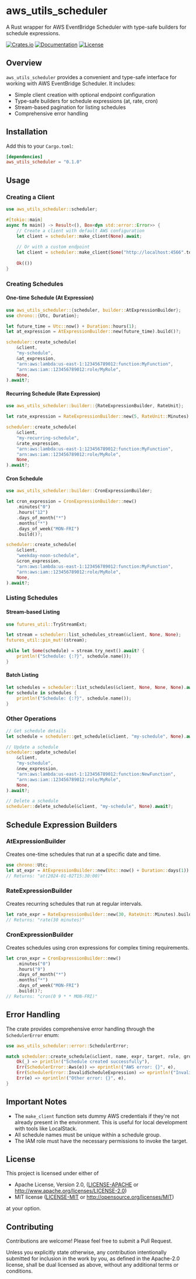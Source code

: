 # aws_utils_scheduler

A Rust wrapper for AWS EventBridge Scheduler with type-safe builders for schedule expressions.

[![Crates.io](https://img.shields.io/crates/v/aws_utils_scheduler.svg)](https://crates.io/crates/aws_utils_scheduler)
[![Documentation](https://docs.rs/aws_utils_scheduler/badge.svg)](https://docs.rs/aws_utils_scheduler)
[![License](https://img.shields.io/crates/l/aws_utils_scheduler.svg)](LICENSE)

## Overview

`aws_utils_scheduler` provides a convenient and type-safe interface for working with AWS EventBridge Scheduler. It includes:

- Simple client creation with optional endpoint configuration
- Type-safe builders for schedule expressions (at, rate, cron)
- Stream-based pagination for listing schedules
- Comprehensive error handling

## Installation

Add this to your `Cargo.toml`:

```toml
[dependencies]
aws_utils_scheduler = "0.1.0"
```

## Usage

### Creating a Client

```rust
use aws_utils_scheduler::scheduler;

#[tokio::main]
async fn main() -> Result<(), Box<dyn std::error::Error>> {
    // Create a client with default AWS configuration
    let client = scheduler::make_client(None).await;
    
    // Or with a custom endpoint
    let client = scheduler::make_client(Some("http://localhost:4566".to_string())).await;
    
    Ok(())
}
```

### Creating Schedules

#### One-time Schedule (At Expression)

```rust
use aws_utils_scheduler::{scheduler, builder::AtExpressionBuilder};
use chrono::{Utc, Duration};

let future_time = Utc::now() + Duration::hours(1);
let at_expression = AtExpressionBuilder::new(future_time).build()?;

scheduler::create_schedule(
    &client,
    "my-schedule",
    &at_expression,
    "arn:aws:lambda:us-east-1:123456789012:function:MyFunction",
    "arn:aws:iam::123456789012:role/MyRole",
    None,
).await?;
```

#### Recurring Schedule (Rate Expression)

```rust
use aws_utils_scheduler::builder::{RateExpressionBuilder, RateUnit};

let rate_expression = RateExpressionBuilder::new(5, RateUnit::Minutes).build()?;

scheduler::create_schedule(
    &client,
    "my-recurring-schedule",
    &rate_expression,
    "arn:aws:lambda:us-east-1:123456789012:function:MyFunction",
    "arn:aws:iam::123456789012:role/MyRole",
    None,
).await?;
```

#### Cron Schedule

```rust
use aws_utils_scheduler::builder::CronExpressionBuilder;

let cron_expression = CronExpressionBuilder::new()
    .minutes("0")
    .hours("12")
    .days_of_month("*")
    .months("*")
    .days_of_week("MON-FRI")
    .build()?;

scheduler::create_schedule(
    &client,
    "weekday-noon-schedule",
    &cron_expression,
    "arn:aws:lambda:us-east-1:123456789012:function:MyFunction",
    "arn:aws:iam::123456789012:role/MyRole",
    None,
).await?;
```

### Listing Schedules

#### Stream-based Listing

```rust
use futures_util::TryStreamExt;

let stream = scheduler::list_schedules_stream(&client, None, None);
futures_util::pin_mut!(stream);

while let Some(schedule) = stream.try_next().await? {
    println!("Schedule: {:?}", schedule.name());
}
```

#### Batch Listing

```rust
let schedules = scheduler::list_schedules(&client, None, None, None).await?;
for schedule in schedules {
    println!("Schedule: {:?}", schedule.name());
}
```

### Other Operations

```rust
// Get schedule details
let schedule = scheduler::get_schedule(&client, "my-schedule", None).await?;

// Update a schedule
scheduler::update_schedule(
    &client,
    "my-schedule",
    &new_expression,
    "arn:aws:lambda:us-east-1:123456789012:function:NewFunction",
    "arn:aws:iam::123456789012:role/MyRole",
    None,
).await?;

// Delete a schedule
scheduler::delete_schedule(&client, "my-schedule", None).await?;
```

## Schedule Expression Builders

### AtExpressionBuilder

Creates one-time schedules that run at a specific date and time.

```rust
use chrono::Utc;
let at_expr = AtExpressionBuilder::new(Utc::now() + Duration::days(1)).build()?;
// Returns: "at(2024-01-02T15:30:00)"
```

### RateExpressionBuilder

Creates recurring schedules that run at regular intervals.

```rust
let rate_expr = RateExpressionBuilder::new(30, RateUnit::Minutes).build()?;
// Returns: "rate(30 minutes)"
```

### CronExpressionBuilder

Creates schedules using cron expressions for complex timing requirements.

```rust
let cron_expr = CronExpressionBuilder::new()
    .minutes("0")
    .hours("9")
    .days_of_month("*")
    .months("*")
    .days_of_week("MON-FRI")
    .build()?;
// Returns: "cron(0 9 * * MON-FRI)"
```

## Error Handling

The crate provides comprehensive error handling through the `SchedulerError` enum:

```rust
use aws_utils_scheduler::error::SchedulerError;

match scheduler::create_schedule(&client, name, expr, target, role, group).await {
    Ok(_) => println!("Schedule created successfully"),
    Err(SchedulerError::Aws(e)) => eprintln!("AWS error: {}", e),
    Err(SchedulerError::InvalidScheduleExpression) => eprintln!("Invalid expression"),
    Err(e) => eprintln!("Other error: {}", e),
}
```

## Important Notes

- The `make_client` function sets dummy AWS credentials if they're not already present in the environment. This is useful for local development with tools like LocalStack.
- All schedule names must be unique within a schedule group.
- The IAM role must have the necessary permissions to invoke the target.

## License

This project is licensed under either of

- Apache License, Version 2.0, ([LICENSE-APACHE](LICENSE-APACHE) or http://www.apache.org/licenses/LICENSE-2.0)
- MIT license ([LICENSE-MIT](LICENSE-MIT) or http://opensource.org/licenses/MIT)

at your option.

## Contributing

Contributions are welcome! Please feel free to submit a Pull Request.

Unless you explicitly state otherwise, any contribution intentionally submitted for inclusion in the work by you, as defined in the Apache-2.0 license, shall be dual licensed as above, without any additional terms or conditions.
